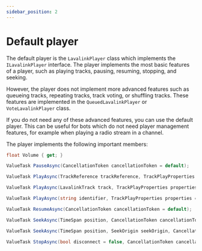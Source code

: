 ```yaml
---
sidebar_position: 2
---
```


# Default player

The default player is the `LavalinkPlayer` class which implements the `ILavalinkPlayer` interface. The player implements the most basic features of a player, such as playing tracks, pausing, resuming, stopping, and seeking.

However, the player does not implement more advanced features such as queueing tracks, repeating tracks, track voting, or shuffling tracks. These features are implemented in the `QueuedLavalinkPlayer` or `VoteLavalinkPlayer` class.

If you do not need any of these advanced features, you can use the default player. This can be useful for bots which do not need player management features, for example when playing a radio stream in a channel.

The player implements the following important members:

```csharp
float Volume { get; }

ValueTask PauseAsync(CancellationToken cancellationToken = default);

ValueTask PlayAsync(TrackReference trackReference, TrackPlayProperties properties = default, CancellationToken cancellationToken = default);

ValueTask PlayAsync(LavalinkTrack track, TrackPlayProperties properties = default, CancellationToken cancellationToken = default);

ValueTask PlayAsync(string identifier, TrackPlayProperties properties = default, CancellationToken cancellationToken = default);

ValueTask ResumeAsync(CancellationToken cancellationToken = default);

ValueTask SeekAsync(TimeSpan position, CancellationToken cancellationToken = default);

ValueTask SeekAsync(TimeSpan position, SeekOrigin seekOrigin, CancellationToken cancellationToken = default);

ValueTask StopAsync(bool disconnect = false, CancellationToken cancellationToken = default);
```
